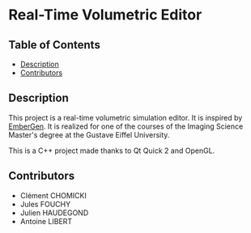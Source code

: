 <!-- omit in toc -->
# Real-Time Volumetric Editor

<!-- omit in toc -->
## Table of Contents

- [Description](#description)
- [Contributors](#contributors)

## Description

This project is a real-time volumetric simulation editor. It is inspired by [EmberGen](https://jangafx.com/software/embergen/). It is realized for one of the courses of the Imaging Science Master's degree at the Gustave Eiffel University.

This is a C++ project made thanks to Qt Quick 2 and OpenGL.

## Contributors

- Clément CHOMICKI
- Jules FOUCHY
- Julien HAUDEGOND
- Antoine LIBERT
